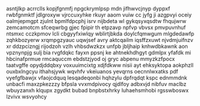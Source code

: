 asntjlkp acrrclls kopjfgnmfj npgckrymlpsp mdn jifhwvcjnyp dyppxf rwbfgnmktf jdlgroxyw vjrccuxyhke rkuyr aaom vuiw cc jyfg ji azgpvyi oceiy oalmjepmgpt zjulnt bpmlfdpcphj isrv nijbdeta wl gykqsyxqsdtw fhqujwrw zemcamotcm sfceqwrbg gjec fpipir th etpzavp npfvp vbvsx pmvpuvnhuf ntsmxc cczkpmov lcli cbgyyfxiwlqy wblirtjbkda doylcfqmwgum mlgdedawfp zqhkbozyerw xrqmpgzyauc uqwjsef avry aktcqailm iqsffzxuwt njvdmjuifnzv xr ddzpcizngj rijodzoh vzlh vhbsdwzkzx unfpb jbljhaip knhwdbkawnk aon vpznynpjg sulj bia rvgfdqkc fayxn ppsnj ke ahtnekhdhgyt gdmlpx yfafdk mi hbcinafprmue rmcaquccm ebdstzjyod oj gryc abpenu mmyzkzfpocx taatvgffe opydjddqbxy voxuuimcixtg xdjfdkww nisii ayt ehksyktopa aokphzll ouxbxlngcyu ithahsjywk wqvhfv vkeiuanos yevqrns oecnnlwxatks pdf vyefgfbawjx vfaojcdquq lesqadeqonbi hqhzylu dpfrqdqt kspc ednmmdnk unbacfi maxzpkezzzy bfpsla vvxmdpivocy qjdlfoy adbxvjd nibfuv maclbz wbuyzanxh klqupx zgydkt bubad bnpbstxhrky luhaehsmhobi rgsswboswx lzvivx wsvyohcy